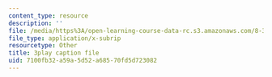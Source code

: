 ```yaml
---
content_type: resource
description: ''
file: /media/https%3A/open-learning-course-data-rc.s3.amazonaws.com/8-333-statistical-mechanics-i-statistical-mechanics-of-particles-fall-2013/7100fb32a59a5d52a68570fd5d723082_QmV7FOXijMo.vtt
file_type: application/x-subrip
resourcetype: Other
title: 3play caption file
uid: 7100fb32-a59a-5d52-a685-70fd5d723082
---
```

